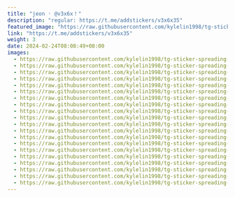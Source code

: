 ```yaml
---
title: "jeon ˒ @v3x6x！"
description: "regular: https://t.me/addstickers/v3x6x35"
featured_image: "https://raw.githubusercontent.com/kylelin1998/tg-sticker-spreading-worldwide-images/main/img/0aaf0b80-1901-469e-ac53-f98729a7926d.jpg"
link: "https://t.me/addstickers/v3x6x35"
weight: 3
date: 2024-02-24T08:08:49+08:00
images:
  - https://raw.githubusercontent.com/kylelin1998/tg-sticker-spreading-worldwide-images/main/img/0aaf0b80-1901-469e-ac53-f98729a7926d.jpg
  - https://raw.githubusercontent.com/kylelin1998/tg-sticker-spreading-worldwide-images/main/img/f50f4c26-28eb-4b72-b281-80dabfb6cb69.jpg
  - https://raw.githubusercontent.com/kylelin1998/tg-sticker-spreading-worldwide-images/main/img/e62612ed-9c5c-406a-a3c6-ec608ae003a1.jpg
  - https://raw.githubusercontent.com/kylelin1998/tg-sticker-spreading-worldwide-images/main/img/dab5467f-2f21-4dd5-ba2a-45ac67a3e43f.jpg
  - https://raw.githubusercontent.com/kylelin1998/tg-sticker-spreading-worldwide-images/main/img/4a299167-1ede-4041-837d-f3a273b5e4b3.jpg
  - https://raw.githubusercontent.com/kylelin1998/tg-sticker-spreading-worldwide-images/main/img/a53c120f-46c4-4617-a5a5-7c4538407560.jpg
  - https://raw.githubusercontent.com/kylelin1998/tg-sticker-spreading-worldwide-images/main/img/7895d6fa-be6a-43af-a748-3b89c89bf5e5.jpg
  - https://raw.githubusercontent.com/kylelin1998/tg-sticker-spreading-worldwide-images/main/img/2f09fd0a-f96b-4634-b913-b28d41d128ad.jpg
  - https://raw.githubusercontent.com/kylelin1998/tg-sticker-spreading-worldwide-images/main/img/5572fcb4-9069-42db-a383-b04d6f402766.jpg
  - https://raw.githubusercontent.com/kylelin1998/tg-sticker-spreading-worldwide-images/main/img/db01e44d-15d8-49dc-b0f4-c177c3813962.jpg
  - https://raw.githubusercontent.com/kylelin1998/tg-sticker-spreading-worldwide-images/main/img/b5a33783-db49-4d6a-adc3-c44efdca460f.jpg
  - https://raw.githubusercontent.com/kylelin1998/tg-sticker-spreading-worldwide-images/main/img/c6d775b9-a004-41e9-addc-1b0fec7b79e4.jpg
  - https://raw.githubusercontent.com/kylelin1998/tg-sticker-spreading-worldwide-images/main/img/9479cfb5-d019-4bbd-a255-0476bb09fc36.jpg
  - https://raw.githubusercontent.com/kylelin1998/tg-sticker-spreading-worldwide-images/main/img/7cd36a1d-c877-42d3-907d-493dfb91a0f0.jpg
  - https://raw.githubusercontent.com/kylelin1998/tg-sticker-spreading-worldwide-images/main/img/1a1cea62-8831-4372-9936-a86df63cc99d.jpg
  - https://raw.githubusercontent.com/kylelin1998/tg-sticker-spreading-worldwide-images/main/img/26957fce-21f7-437b-8667-5018399161c4.jpg
  - https://raw.githubusercontent.com/kylelin1998/tg-sticker-spreading-worldwide-images/main/img/2200f7d0-83eb-43bf-be89-6412d64d052b.jpg
  - https://raw.githubusercontent.com/kylelin1998/tg-sticker-spreading-worldwide-images/main/img/1cf25dc6-28d7-46e1-bd44-4e6b24fdc0e3.jpg
  - https://raw.githubusercontent.com/kylelin1998/tg-sticker-spreading-worldwide-images/main/img/37120da0-5fa8-48cc-81ce-01621b2b3807.jpg
  - https://raw.githubusercontent.com/kylelin1998/tg-sticker-spreading-worldwide-images/main/img/e2d717c0-59a3-4fd0-864e-36dc68cbc94f.jpg
---
```

